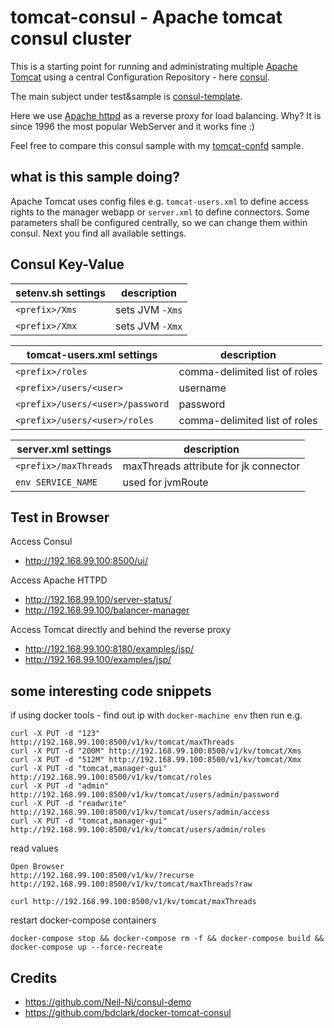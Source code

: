 # tomcat-consul - Apache tomcat consul cluster
This is a starting point for running and administrating multiple [Apache Tomcat](http://tomcat.apache.org/) using a central Configuration Repository - here [consul](https://www.consul.io/).

The main subject under test&sample is [consul-template](https://github.com/hashicorp/consul-template).   

Here we use [Apache httpd](http://httpd.apache.org/) as a reverse proxy for load balancing. Why? It is since 1996 the most popular WebServer and it works fine :)

Feel free to compare this consul sample with my [tomcat-confd](https://github.com/muenchhausen/tomcat-confd/) sample.

## what is this sample doing?
Apache Tomcat uses config files e.g. ```tomcat-users.xml``` to define access rights to the manager webapp or ```server.xml``` to define connectors. Some parameters shall be configured centrally, so we can change them within consul. Next you find all available settings.


## Consul Key-Value 

setenv.sh settings                    | description
--------------------------------------|---------------------------------------
`<prefix>/Xms`                        | sets JVM `-Xms`
`<prefix>/Xmx`                        | sets JVM `-Xmx`

tomcat-users.xml settings             | description
--------------------------------------|---------------------------------------
`<prefix>/roles`                      | comma-delimited list of roles
`<prefix>/users/<user>`               | username
`<prefix>/users/<user>/password`      | password
`<prefix>/users/<user>/roles`         | comma-delimited list of roles

server.xml settings                   | description
--------------------------------------|---------------------------------------
`<prefix>/maxThreads`                 | maxThreads attribute for jk connector
`env SERVICE_NAME`                    | used for jvmRoute


## Test in Browser

Access Consul
- http://192.168.99.100:8500/ui/

Access Apache HTTPD
- http://192.168.99.100/server-status/
- http://192.168.99.100/balancer-manager

Access Tomcat directly and behind the reverse proxy
- http://192.168.99.100:8180/examples/jsp/
- http://192.168.99.100/examples/jsp/

## some interesting code snippets

if using docker tools - find out ip with ```docker-machine env``` then run e.g.
```
curl -X PUT -d "123" http://192.168.99.100:8500/v1/kv/tomcat/maxThreads
curl -X PUT -d "200M" http://192.168.99.100:8500/v1/kv/tomcat/Xms
curl -X PUT -d "512M" http://192.168.99.100:8500/v1/kv/tomcat/Xmx
curl -X PUT -d "tomcat,manager-gui" http://192.168.99.100:8500/v1/kv/tomcat/roles
curl -X PUT -d "admin" http://192.168.99.100:8500/v1/kv/tomcat/users/admin/password
curl -X PUT -d "readwrite" http://192.168.99.100:8500/v1/kv/tomcat/users/admin/access
curl -X PUT -d "tomcat,manager-gui" http://192.168.99.100:8500/v1/kv/tomcat/users/admin/roles
```

read values
```
Open Browser 
http://192.168.99.100:8500/v1/kv/?recurse
http://192.168.99.100:8500/v1/kv/tomcat/maxThreads?raw

curl http://192.168.99.100:8500/v1/kv/tomcat/maxThreads
```

restart docker-compose containers
```
docker-compose stop && docker-compose rm -f && docker-compose build && docker-compose up --force-recreate
```

## Credits
- https://github.com/Neil-Ni/consul-demo
- https://github.com/bdclark/docker-tomcat-consul

